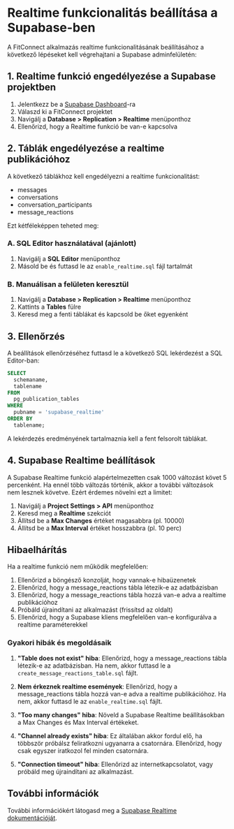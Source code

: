# Realtime funkcionalitás beállítása a Supabase-ben

A FitConnect alkalmazás realtime funkcionalitásának beállításához a következő lépéseket kell végrehajtani a Supabase adminfelületén:

## 1. Realtime funkció engedélyezése a Supabase projektben

1. Jelentkezz be a [Supabase Dashboard](https://app.supabase.io)-ra
2. Válaszd ki a FitConnect projektet
3. Navigálj a **Database > Replication > Realtime** menüponthoz
4. Ellenőrizd, hogy a Realtime funkció be van-e kapcsolva

## 2. Táblák engedélyezése a realtime publikációhoz

A következő táblákhoz kell engedélyezni a realtime funkcionalitást:

- messages
- conversations
- conversation_participants
- message_reactions

Ezt kétféleképpen teheted meg:

### A. SQL Editor használatával (ajánlott)

1. Navigálj a **SQL Editor** menüponthoz
2. Másold be és futtasd le az `enable_realtime.sql` fájl tartalmát

### B. Manuálisan a felületen keresztül

1. Navigálj a **Database > Replication > Realtime** menüponthoz
2. Kattints a **Tables** fülre
3. Keresd meg a fenti táblákat és kapcsold be őket egyenként

## 3. Ellenőrzés

A beállítások ellenőrzéséhez futtasd le a következő SQL lekérdezést a SQL Editor-ban:

```sql
SELECT 
  schemaname, 
  tablename 
FROM 
  pg_publication_tables 
WHERE 
  pubname = 'supabase_realtime' 
ORDER BY 
  tablename;
```

A lekérdezés eredményének tartalmaznia kell a fent felsorolt táblákat.

## 4. Supabase Realtime beállítások

A Supabase Realtime funkció alapértelmezetten csak 1000 változást követ 5 percenként. Ha ennél több változás történik, akkor a további változások nem lesznek követve. Ezért érdemes növelni ezt a limitet:

1. Navigálj a **Project Settings > API** menüponthoz
2. Keresd meg a **Realtime** szekciót
3. Állítsd be a **Max Changes** értéket magasabbra (pl. 10000)
4. Állítsd be a **Max Interval** értéket hosszabbra (pl. 10 perc)

## Hibaelhárítás

Ha a realtime funkció nem működik megfelelően:

1. Ellenőrizd a böngésző konzolját, hogy vannak-e hibaüzenetek
2. Ellenőrizd, hogy a message_reactions tábla létezik-e az adatbázisban
3. Ellenőrizd, hogy a message_reactions tábla hozzá van-e adva a realtime publikációhoz
4. Próbáld újraindítani az alkalmazást (frissítsd az oldalt)
5. Ellenőrizd, hogy a Supabase kliens megfelelően van-e konfigurálva a realtime paraméterekkel

### Gyakori hibák és megoldásaik

1. **"Table does not exist" hiba**: Ellenőrizd, hogy a message_reactions tábla létezik-e az adatbázisban. Ha nem, akkor futtasd le a `create_message_reactions_table.sql` fájlt.

2. **Nem érkeznek realtime események**: Ellenőrizd, hogy a message_reactions tábla hozzá van-e adva a realtime publikációhoz. Ha nem, akkor futtasd le az `enable_realtime.sql` fájlt.

3. **"Too many changes" hiba**: Növeld a Supabase Realtime beállításokban a Max Changes és Max Interval értékeket.

4. **"Channel already exists" hiba**: Ez általában akkor fordul elő, ha többször próbálsz feliratkozni ugyanarra a csatornára. Ellenőrizd, hogy csak egyszer iratkozol fel minden csatornára.

5. **"Connection timeout" hiba**: Ellenőrizd az internetkapcsolatot, vagy próbáld meg újraindítani az alkalmazást.

## További információk

További információkért látogasd meg a [Supabase Realtime dokumentációját](https://supabase.com/docs/guides/realtime).
